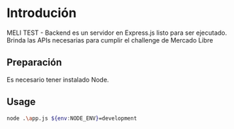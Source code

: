 # Introdución

MELI TEST - Backend es un servidor en Express.js listo para ser ejecutado. Brinda las APIs necesarias para cumplir el challenge de  Mercado Libre

## Preparación

Es necesario tener instalado Node. 

## Usage

```bash
node .\app.js ${env:NODE_ENV}=development
```